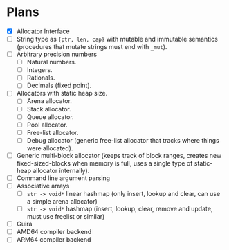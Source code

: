 # Plans

- [x] Allocator Interface
- [ ] String type as `{ptr, len, cap}` with mutable and immutable semantics (procedures that mutate strings must end with `_mut`).
- [ ] Arbitrary precision numbers
  - [ ] Natural numbers.
  - [ ] Integers.
  - [ ] Rationals.
  - [ ] Decimals (fixed point).
- [ ] Allocators with static heap size.
  - [ ] Arena allocator.
  - [ ] Stack allocator.
  - [ ] Queue allocator.
  - [ ] Pool allocator.
  - [ ] Free-list allocator.
  - [ ] Debug allocator (generic free-list allocator that tracks where things were allocated).
- [ ] Generic multi-block allocator
(keeps track of block ranges, creates new fixed-sized-blocks when memory is full, uses a single type of static-heap allocator internally).
- [ ] Command line argument parsing
- [ ] Associative arrays
  - [ ] `str -> void*` linear hashmap (only insert, lookup and clear, can use a simple arena allocator)
  - [ ] `str -> void*` hashmap (insert, lookup, clear, remove and update, must use freelist or similar)
- [ ] Guira
- [ ] AMD64 compiler backend
- [ ] ARM64 compiler backend
